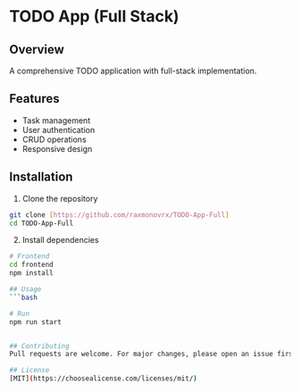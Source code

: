 # TODO App (Full Stack)

## Overview

A comprehensive TODO application with full-stack implementation.

## Features

- Task management
- User authentication
- CRUD operations
- Responsive design

## Installation

1. Clone the repository

```bash
git clone [https://github.com/raxmonovrx/TODO-App-Full]
cd TODO-App-Full
```

2. Install dependencies

````bash
# Frontend
cd frontend
npm install

## Usage
```bash

# Run
npm run start


## Contributing
Pull requests are welcome. For major changes, please open an issue first.

## License
[MIT](https://choosealicense.com/licenses/mit/)
````
